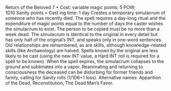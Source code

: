 Return of the Beloved 7
• Cost:  variable magic points; 5 POW;  
1D10 Sanity points
•
 Cast
ing time: 1 day
Creates a temporary simulacrum of someone who has 
recently died. The spell requires a day-long ritual and the 
expenditure of magic points equal to the number of days 
the caster wishes the simulacrum to exist. The person to be 
copied must be no more than a week dead. The simulacrum 
is identical to the original in every detail but has only 
half of the original’s INT, and speaks only in one-word 
sentences. Old relationships are remembered, as are skills, 
although knowledge-related skills (like Archaeology) are 
halved. Spells known by the original are less likely to be 
cast (using the new INT value, a Hard INT roll is required 
for a spell to be known).
When the spell expires, the simulacrum collapses to 
the ground and sublimates into a vapor. Reanimating and 
returning to consciousness the deceased can be disturbing 
for former friends and family, calling for Sanity rolls 
(1/1D6+1 loss). 
Alternative names: Apparition of the Dead, Reconstitution, 
The Dead Man’s Favor.
